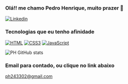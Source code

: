 
### Olá!! me chamo Pedro Henrique, muito prazer 👋 

[![Linkedin](https://img.shields.io/badge/LinkedIn-0077B5?style=for-the-badge&logo=linkedin&logoColor=white)](https://www.linkedin.com/in/pedro-henrique-507187279/)

### Tecnologias que eu tenho afinidade

[![HTML](https://img.shields.io/badge/HTML5-E34F26?style=for-the-badge&logo=html5&logoColor=white)]()
[![CSS3](https://img.shields.io/badge/CSS3-1572B6?style=for-the-badge&logo=css3&logoColor=white)]()
[![JavaScript](https://img.shields.io/badge/JavaScript-F7DF1E?style=for-the-badge&logo=javascript&logoColor=black)]()

![PH GitHub stats](https://github-readme-stats.vercel.app/api?username=Mechph&show_icons=true&theme=onedark)

### Email para contado, ou clique no link abaixo
ph243302@gmail.com
